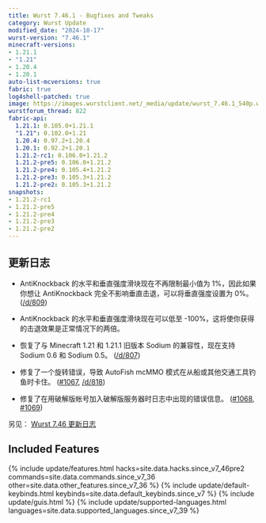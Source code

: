 ```yaml
---
title: Wurst 7.46.1 - Bugfixes and Tweaks
category: Wurst Update
modified_date: "2024-10-17"
wurst-version: "7.46.1"
minecraft-versions:
- 1.21.1
- "1.21"
- 1.20.4
- 1.20.1
auto-list-mcversions: true
fabric: true
log4shell-patched: true
image: https://images.wurstclient.net/_media/update/wurst_7.46.1_540p.webp
wurstforum_thread: 822
fabric-api:
  1.21.1: 0.105.0+1.21.1
  "1.21": 0.102.0+1.21
  1.20.4: 0.97.2+1.20.4
  1.20.1: 0.92.2+1.20.1
  1.21.2-rc1: 0.106.0+1.21.2
  1.21.2-pre5: 0.106.0+1.21.2
  1.21.2-pre4: 0.105.4+1.21.2
  1.21.2-pre3: 0.105.3+1.21.2
  1.21.2-pre2: 0.105.3+1.21.2
snapshots:
- 1.21.2-rc1
- 1.21.2-pre5
- 1.21.2-pre4
- 1.21.2-pre3
- 1.21.2-pre2
---
```

## 更新日志

- AntiKnockback 的水平和垂直强度滑块现在不再限制最小值为 1%，因此如果你想让 AntiKnockback 完全不影响垂直击退，可以将垂直强度设置为 0%。 ([/d/809](https://wurstforum.net/d/809))

- AntiKnockback 的水平和垂直强度滑块现在可以低至 -100%，这将使你获得的击退效果是正常情况下的两倍。

- 恢复了与 Minecraft 1.21 和 1.21.1 旧版本 Sodium 的兼容性，现在支持 Sodium 0.6 和 Sodium 0.5。 ([/d/807](https://wurstforum.net/d/807)) <meta name="affected_hacks" content="X-Ray">

- 修复了一个旋转错误，导致 AutoFish mcMMO 模式在从船或其他交通工具钓鱼时卡住。 ([#1067](https://github.com/Wurst-Imperium/Wurst7/issues/1067), [/d/818](https://wurstforum.net/d/818))

- 修复了在用破解版帐号加入破解版服务器时日志中出现的错误信息。 ([#1068](https://github.com/Wurst-Imperium/Wurst7/issues/1068), [#1069](https://github.com/Wurst-Imperium/Wurst7/pull/1069))

另见： [Wurst 7.46 更新日志](/updates/wurst-7-46/)
## Included Features

{% include update/features.html hacks=site.data.hacks.since_v7_46pre2 commands=site.data.commands.since_v7_36 other=site.data.other_features.since_v7_36 %}
{% include update/default-keybinds.html keybinds=site.data.default_keybinds.since_v7 %}
{% include update/guis.html %}
{% include update/supported-languages.html languages=site.data.supported_languages.since_v7_39 %}
